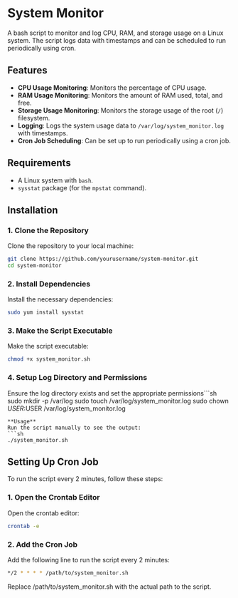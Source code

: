 # System Monitor

A bash script to monitor and log CPU, RAM, and storage usage on a Linux system. The script logs data with timestamps and can be scheduled to run periodically using cron.

## Features

- **CPU Usage Monitoring**: Monitors the percentage of CPU usage.
- **RAM Usage Monitoring**: Monitors the amount of RAM used, total, and free.
- **Storage Usage Monitoring**: Monitors the storage usage of the root (`/`) filesystem.
- **Logging**: Logs the system usage data to `/var/log/system_monitor.log` with timestamps.
- **Cron Job Scheduling**: Can be set up to run periodically using a cron job.

## Requirements

- A Linux system with `bash`.
- `sysstat` package (for the `mpstat` command).

## Installation

### 1. Clone the Repository

Clone the repository to your local machine:
```sh
git clone https://github.com/yourusername/system-monitor.git
cd system-monitor
```
### 2. Install Dependencies

Install the necessary dependencies:
```sh
sudo yum install sysstat
```

### 3. Make the Script Executable

Make the script executable:
```sh
chmod +x system_monitor.sh
```

### 4. Setup Log Directory and Permissions

Ensure the log directory exists and set the appropriate permissions```sh
sudo mkdir -p /var/log
sudo touch /var/log/system_monitor.log
sudo chown $USER:$USER /var/log/system_monitor.log
```
**Usage**
Run the script manually to see the output:
```sh
./system_monitor.sh
```
## Setting Up Cron Job

To run the script every 2 minutes, follow these steps:
### 1. Open the Crontab Editor

Open the crontab editor:
```sh
crontab -e
```

### 2. Add the Cron Job

Add the following line to run the script every 2 minutes:
```sh
*/2 * * * * /path/to/system_monitor.sh
```
Replace /path/to/system_monitor.sh with the actual path to the script.
